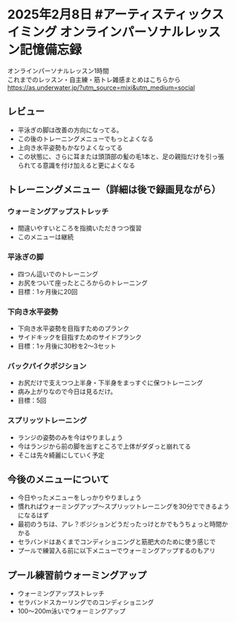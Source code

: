# 2025年2月8日 #アーティスティックスイミング オンラインパーソナルレッスン記憶備忘録
オンラインパーソナルレッスン1時間  
これまでのレッスン・自主練・筋トレ雑感まとめはこちらから  
https://as.underwater.jp/?utm_source=mixi&utm_medium=social  
## レビュー
- 平泳ぎの脚は改善の方向になってる。
- この後のトレーニングメニューでもっとよくなる
- 上向き水平姿勢もかなりよくなってる
- この状態に、さらに耳または頭頂部の髪の毛1本と、足の親指だけを引っ張られてる意識を付け加えると更によくなる
## トレーニングメニュー（詳細は後で録画見ながら）
### ウォーミングアップストレッチ
- 間違いやすいところを指摘いただきつつ復習
- このメニューは継続
### 平泳ぎの脚
- 四つん這いでのトレーニング
- お尻をついて座ったところからのトレーニング
- 目標：1ヶ月後に20回
### 下向き水平姿勢
- 下向き水平姿勢を目指すためのプランク
- サイドキックを目指すためのサイドプランク
- 目標：1ヶ月後に30秒を2～3セット
### バックパイクポジション
- お尻だけで支えつつ上半身・下半身をまっすぐに保つトレーニング
- 病み上がりなので今日は見るだけ。
- 目標：5回
### スプリッツトレーニング
- ランジの姿勢のみを今はやりましょう
- 今はランジから前の脚を出すところで上体がダダっと崩れてる
- そこは先々綺麗にしていく予定
## 今後のメニューについて
- 今日やったメニューをしっかりやりましょう
- 慣れればウォーミングアップ～スプリッツトレーニングを30分でできるようになるはず
- 最初のうちは、アレ？ポジションどうだったっけとかでもうちょっと時間かかる
- セラバンドはあくまでコンディショニングと筋肥大のために使う感じで
- プールで練習入る前に以下メニューでウォーミングアップするのもアリ
## プール練習前ウォーミングアップ
- ウォーミングアップストレッチ
- セラバンドスカーリングでのコンディショニング
- 100～200m泳いでウォーミングアップ